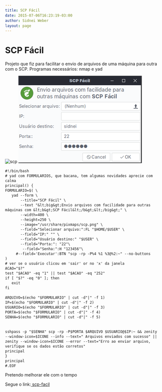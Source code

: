 ```yaml
---
title: SCP Fácil
date: 2015-07-06T16:23:19-03:00
author: Sidnei Weber
layout: page
---
```

# SCP Fácil

Projeto que fiz para facilitar o envio de arquivos de uma máquina para outra com o SCP. Programas necessários: nmap e yad

<img class="alignnone size-full wp-image-314" src="http://sidneiweber.com.br/wp-content/uploads/2015/07/scp.png" alt="scp" width="64" height="61" />

<img src="/wp-content/scp-facil.png" />

```shell
#!/bin/bash
# yad com FORMULARIOS, que bacana, tem algumas novidades aprecie com calma
principal() {
FORMULARIO=$( \
   yad --form \
       --title="SCP Fácil" \
       --text "&lt;big&gt;Envio arquivos com facilidade para outras máquinas com &lt;b&gt;SCP Fácil&lt;/b&gt;&lt;/big&gt;" \
       --width=400 \
       --height=250 \
       --image="/usr/share/pixmaps/scp.png" \
       --field="Selecionar arquivo:":FL "$HOME/$USER" \
       --field="IP:" "" \
       --field="Usuário destino:" "$USER" \
       --field="Porta:": "22"\
        --field="Senha:":H "123456"\
     #--field='Executar':BTN "scp -rp -P%4 %1 %3@%2:~" --no-buttons
)
# ver se o usuário clicou em 'sair' or no 'x' da janela
ACAO="$?"
test "$ACAO" -eq "1" || test "$ACAO" -eq "252"
if [ "$?" -eq "0" ]; then
   exit
fi

ARQUIVO=$(echo "$FORMULARIO" | cut -d"|" -f 1)
IP=$(echo "$FORMULARIO" | cut -d"|" -f 2)
USUARIO=$(echo "$FORMULARIO" | cut -d"|" -f 3)
PORTA=$(echo "$FORMULARIO" | cut -d"|" -f 4)
SENHA=$(echo "$FORMULARIO" | cut -d"|" -f 5)


sshpass -p "$SENHA" scp -rp -P$PORTA $ARQUIVO $USUARIO@$IP:~ && zenity --window-icon=$ICONE --info --text=" Arquivos enviados com sucesso" || zenity --window-icon=$ICONE --error --text="Erro ao enviar arquivo, verifique se os dados estão corretos"
principal
}
principal
#.EOF
```

Pretendo melhorar ele com o tempo

Segue o link:<a href="https://github.com/emmilinux/scpfacil.git" target="_blank" rel="noopener"> scp-facil</a>
